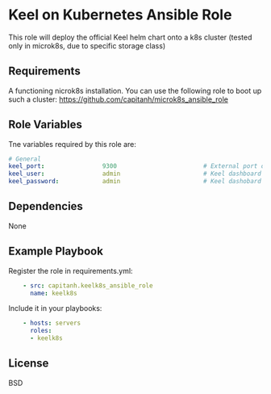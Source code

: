 Keel on Kubernetes Ansible Role
===============================
This role will deploy the official Keel helm chart onto a k8s cluster (tested only in microk8s, due to specific storage class)

Requirements
------------
A functioning nicrok8s installation. You can use the following role to boot up such a cluster:
https://github.com/capitanh/microk8s_ansible_role

Role Variables
--------------
Tne variables required by this role are:
```yaml
# General
keel_port:                9300                        # External port of the k8s NodePort service
keel_user:                admin                       # Keel dashboard user name
keel_password:            admin                       # Keel dashobard user password (possibly kept in ansible vault)
```

Dependencies
------------
None

Example Playbook
----------------
Register the role in requirements.yml:
```yaml
    - src: capitanh.keelk8s_ansible_role
      name: keelk8s
```
Include it in your playbooks:
```yaml
    - hosts: servers
      roles:
      - keelk8s
```

License
-------
BSD
